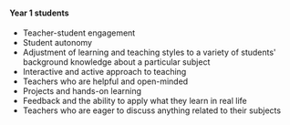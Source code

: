 #### Year 1 students
- Teacher-student engagement
- Student autonomy
- Adjustment of learning and teaching styles to a variety of students' background knowledge about a particular subject
- Interactive and active approach to teaching
- Teachers who are helpful and open-minded
- Projects and hands-on learning
- Feedback and the ability to apply what they learn in real life
- Teachers who are eager to discuss anything related to their subjects